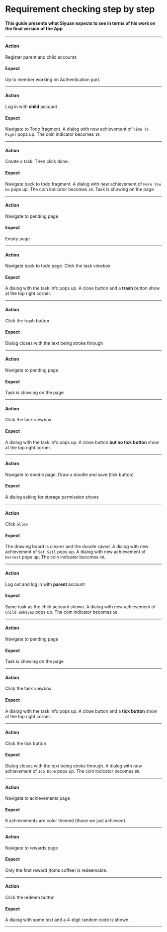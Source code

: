 # Requirement checking step by step

#### This guide presents what Siyuan expects to see in terms of his work on the final version of the App
<hr>

#### Action
Register parent and child accounts
#### Expect
Up to member working on Authentication part.
<hr>

#### Action
Log in with __child__ account
#### Expect
Navigate to Todo fragment. 
A dialog with new achievement of `Time To Fight` pops up. 
The coin indicator becomes `10`.
<hr>

#### Action
Create a task. Then click done.
#### Expect
Navigate back to todo fragment. 
A dialog with new achievement of `Here You Go` pops up. 
The coin indicator becomes `20`. 
Task is showing on the page
<hr>

#### Action
Navigate to pending page
#### Expect
Empty page
<hr>

#### Action
Navigate back to todo page. Click the task viewbox
#### Expect
A dialog with the task info pops up. 
A close button and a __trash__ button show at the top right corner.
<hr>

#### Action
Click the trash button
#### Expect
Dialog closes with the text being stroke through
<hr>

#### Action
Navigate to pending page
#### Expect
Task is showing on the page
<hr>

#### Action
Click the task viewbox
#### Expect
A dialog with the task info pops up.
A close button __but no tick button__ show at the top right corner.
<hr>

#### Action
Navigate to doodle page. Draw a doodle and save (tick button)
#### Expect
A dialog asking for storage permission shows
<hr>

#### Action
Click `allow`
#### Expect
The drawing board is clearer and the doodle saved.
A dialog with new achievement of `Set Sail` pops up.
A dialog with new achievement of `Harvest` pops up.
The coin indicator becomes `40`.
<hr>

#### Action
Log out and log in with __parent__ account
#### Expect
Same task as the child account shown.
A dialog with new achievement of `Child Behaves` pops up.
The coin indicator becomes `50`.
<hr>

#### Action
Navigate to pending page
#### Expect
Task is showing on the page
<hr>

#### Action
Click the task viewbox
#### Expect
A dialog with the task info pops up.
A close button and a __tick button__ show at the top right corner.
<hr>

#### Action
Click the tick button
#### Expect
Dialog closes with the text being stroke through.
A dialog with new achievement of `Job Done` pops up.
The coin indicator becomes `80`.
<hr>

#### Action
Navigate to achievements page
#### Expect
6 achievements are color themed (those we just achieved)
<hr>

#### Action
Navigate to rewards page
#### Expect
Only the first reward (toms coffee) is redeemable.
<hr>

#### Action
Click the redeem button
#### Expect
A dialog with some text and a 4-digit random code is shown.
<hr>